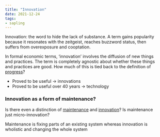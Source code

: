 ```yaml
---
title: "Innovation"
date: 2021-12-24
tags:
- sapling
---
```


Innovation: the word to hide the lack of substance. A term gains popularity because it resonates with the zeitgeist, reaches buzzword status, then suffers from overexposure and cooptation.

In formal economic terms, ‘innovation’ involves the diffusion of new things and practices. The term is completely agnostic about whether these things and practices are good. How much of this is tied back to the definition of [progress](thoughts/progress.md)?

* Proved to be useful -> innovations
* Proved to be useful over 40 years -> technology

### Innovation as a form of maintenance?
Is there even a distinction of [maintenance](thoughts/maintenance.md) and [innovation](thoughts/innovation.md)? Is maintenance just micro-innovation?

Maintenance is fixing parts of an existing system whereas innovation is wholistic and changing the whole system
